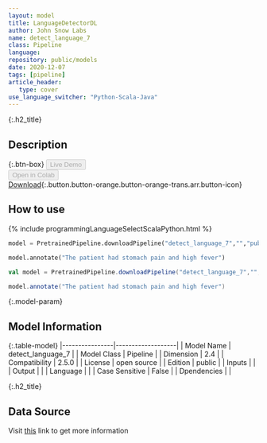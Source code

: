 ```yaml
---
layout: model
title: LanguageDetectorDL
author: John Snow Labs
name: detect_language_7
class: Pipeline
language: 
repository: public/models
date: 2020-12-07
tags: [pipeline]
article_header:
   type: cover
use_language_switcher: "Python-Scala-Java"
---
```


{:.h2_title}
## Description 




{:.btn-box}
<button class="button button-orange" disabled>Live Demo</button><br/><button class="button button-orange" disabled>Open in Colab</button><br/>[Download](https://s3.amazonaws.com/auxdata.johnsnowlabs.com/public/models/detect_language_7_xx_2.5.0_2.4_1594580832687.zip){:.button.button-orange.button-orange-trans.arr.button-icon}<br/>

## How to use 
<div class="tabs-box" markdown="1">

{% include programmingLanguageSelectScalaPython.html %}

```python
model = PretrainedPipeline.downloadPipeline("detect_language_7","","public/models")

model.annotate("The patient had stomach pain and high fever")
```

```scala
val model = PretrainedPipeline.downloadPipeline("detect_language_7","","public/models")

model.annotate("The patient had stomach pain and high fever")
```
</div>



{:.model-param}
## Model Information
{:.table-model}
|----------------|-------------------|
| Model Name     | detect_language_7 |
| Model Class    | Pipeline          |
| Dimension      | 2.4               |
| Compatibility  | 2.5.0             |
| License        | open source       |
| Edition        | public            |
| Inputs         |                   |
| Output         |                   |
| Language       |                   |
| Case Sensitive | False             |
| Dpendencies    |                   |




{:.h2_title}
## Data Source
  
Visit [this]() link to get more information

